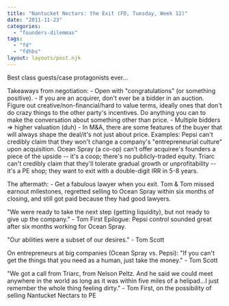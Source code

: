 ```yaml
---
title: "Nantucket Nectars: the Exit (FD, Tuesday, Week 12)"
date: "2011-11-23"
categories: 
  - "founders-dilemmas"
tags: 
  - "fd"
  - "fdhbs"
layout: layouts/post.njk
---
```


Best class guests/case protagonists ever...

Takeaways from negotiation: - Open with "congratulations" (or something positive). - If you are an acquirer, don't ever be a bidder in an auction. Figure out creative/non-financial/hard to value terms, ideally ones that don't do crazy things to the other party's incentives. Do anything you can to make the conversation about something other than price. - Multiple bidders => higher valuation (duh) - In M&A, there are some features of the buyer that will always shape the deal/it's not just about price. Examples: Pepsi can't credibly claim that they won't change a company's "entrepreneurial culture" upon acquisition. Ocean Spray (a co-op) can't offer acquiree's founders a piece of the upside -- it's a coop; there's no publicly-traded equity. Triarc can't credibly claim that they'll tolerate gradual growth or unprofitability -- it's a PE shop; they want to exit with a double-digit IRR in 5-8 years.

The aftermath: - Get a fabulous lawyer when you exit. Tom & Tom missed earnout milestones, regretted selling to Ocean Spray within six months of closing, and still got paid because they had good lawyers.

"We were ready to take the next step (getting liquidity), but not ready to give up the company." - Tom First Epilogue: Pepsi control sounded great after six months working for Ocean Spray.

"Our abilities were a subset of our desires." - Tom Scott

On entrepreneurs at big companies (Ocean Spray vs. Pepsi): "If you can't get the things that you need as a human, just take the money." - Tom Scott

"We got a call from Triarc, from Nelson Peltz. And he said we could meet anywhere in the world as long as it was within five miles of a helipad...I just remember the whole thing feeling dirty." - Tom First, on the possibility of selling Nantucket Nectars to PE
